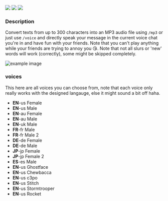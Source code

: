 [![](https://img.shields.io/discord/828676951023550495?color=5865F2&logo=discord&logoColor=white)](https://discord.com/invite/w4QY2mhe3x)
[![](https://img.shields.io/github/license/Luna-devv/Auditional-Text?maxAge=3600)](https://github.com/Luna-devv/Auditional-Text)
[![](https://img.shields.io/github/languages/code-size/Luna-devv/Auditional-Text?maxAge=3600)](https://github.com/Luna-devv/Auditional-Text)
### Description
Convert texts from up to 300 characters into an MP3 audio file using `/mp3` or just use `/voice` and directly speak your message in the current voice chat you're in and have fun with your friends. Note that you can't play anything while your friends are trying to annoy you 😘.
Note that not all slurs or 'new' words will work (correctly), some might be skipped completely.

![example image](https://c.lunish.nl/r/U78GX4.png)

### voices
This here are all voices you can choose from, note that each voice only really works with the designed langauge, else it might sound a bit off haha.
- **EN**-us Female
- **EN**-us Male
- **EN**-au Female
- **EN**-au Male
- **EN**-uk Male
- **FR**-fr Male
- **FR**-fr Male 2
- **DE**-de Female
- **DE**-de Male
- **JP**-jp Female
- **JP**-jp Female 2
- **ES**-es Male
- **EN**-us Ghostface
- **EN**-us Chewbacca
- **EN**-us c3po
- **EN**-us Stitch
- **EN**-us Stormtrooper
- **EN**-us Rocket
